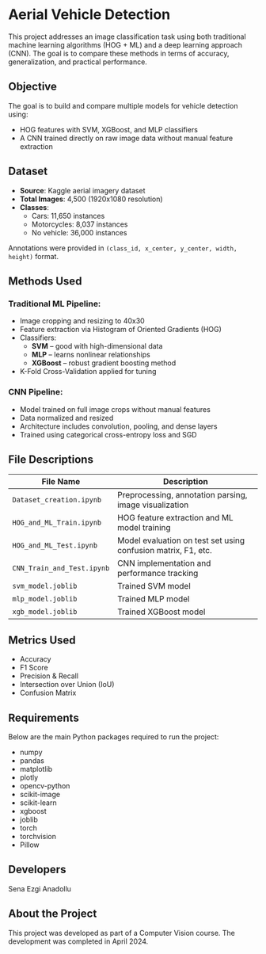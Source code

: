 # Aerial Vehicle Detection

This project addresses an image classification task using both traditional machine learning algorithms (HOG + ML) and a deep learning approach (CNN). The goal is to compare these methods in terms of accuracy, generalization, and practical performance.

## Objective

The goal is to build and compare multiple models for vehicle detection using:
- HOG features with SVM, XGBoost, and MLP classifiers
- A CNN trained directly on raw image data without manual feature extraction

## Dataset

- **Source**: Kaggle aerial imagery dataset
- **Total Images**: 4,500 (1920x1080 resolution)
- **Classes**:
  - Cars: 11,650 instances
  - Motorcycles: 8,037 instances
  - No vehicle: 36,000 instances
    
Annotations were provided in `(class_id, x_center, y_center, width, height)` format.

## Methods Used

### Traditional ML Pipeline:
- Image cropping and resizing to 40x30
- Feature extraction via Histogram of Oriented Gradients (HOG)
- Classifiers:
  - **SVM** – good with high-dimensional data
  - **MLP** – learns nonlinear relationships
  - **XGBoost** – robust gradient boosting method
- K-Fold Cross-Validation applied for tuning

### CNN Pipeline:
- Model trained on full image crops without manual features
- Data normalized and resized
- Architecture includes convolution, pooling, and dense layers
- Trained using categorical cross-entropy loss and SGD

## File Descriptions

| File Name                    | Description                                                 |
|-----------------------------|-------------------------------------------------------------|
| `Dataset_creation.ipynb`    | Preprocessing, annotation parsing, image visualization      |
| `HOG_and_ML_Train.ipynb`    | HOG feature extraction and ML model training                |
| `HOG_and_ML_Test.ipynb`     | Model evaluation on test set using confusion matrix, F1, etc.|
| `CNN_Train_and_Test.ipynb`  | CNN implementation and performance tracking                 |
| `svm_model.joblib`          | Trained SVM model                                           |
| `mlp_model.joblib`          | Trained MLP model                                           |
| `xgb_model.joblib`          | Trained XGBoost model                                       |

## Metrics Used

- Accuracy
- F1 Score
- Precision & Recall
- Intersection over Union (IoU)
- Confusion Matrix

## Requirements
Below are the main Python packages required to run the project:
- numpy
- pandas
- matplotlib
- plotly
- opencv-python
- scikit-image
- scikit-learn
- xgboost
- joblib
- torch
- torchvision
- Pillow

## Developers
Sena Ezgi Anadollu

## About the Project
This project was developed as part of a Computer Vision course. The development was completed in April 2024.
